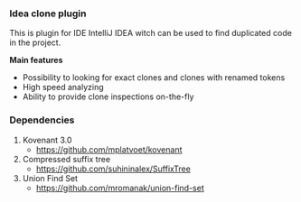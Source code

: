 ### Idea clone plugin ###

This is plugin for IDE IntelliJ IDEA witch can be used to find duplicated code in the project.

**Main features**

* Possibility to looking for exact clones and clones with renamed tokens 
* High speed analyzing
* Ability to provide clone inspections on-the-fly

### Dependencies ###

1. Kovenant 3.0 
    * https://github.com/mplatvoet/kovenant
2. Compressed suffix tree
    * https://github.com/suhininalex/SuffixTree
3. Union Find Set
    * https://github.com/mromanak/union-find-set